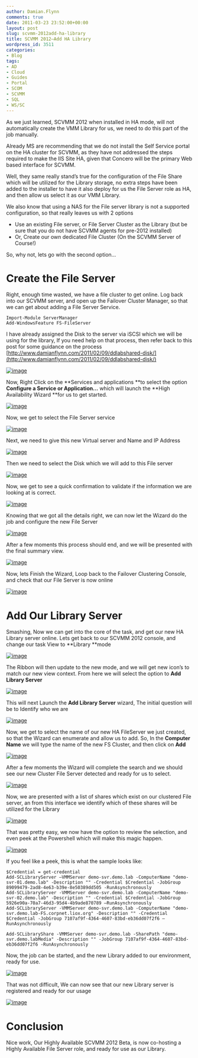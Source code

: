 ```yaml
---
author: Damian.Flynn
comments: true
date: 2011-03-23 23:52:00+00:00
layout: post
slug: scvmm-2012add-ha-library
title: SCVMM 2012–Add HA Library
wordpress_id: 3511
categories:
- Blog
tags:
- AD
- Cloud
- Guides
- Portal
- SCOM
- SCVMM
- SQL
- WS/SC
---
```


As we just learned, SCVMM 2012 when installed in HA mode, will not automatically create the VMM Library for us, we need to do this part of the job manually.

Already MS are recommending that we do not install the Self Service portal on the HA cluster for SCVMM, as they have not addressed the steps required to make the IIS Site HA, given that Concero will be the primary Web based interface for SCVMM.

Well, they same really stand’s true for the configuration of the File Share which will be utilized for the Library storage, no extra steps have been added to the installer to have it also deploy for us the File Server role as HA, and then allow us select it as our VMM Library.

We also know that using a NAS for the File server library is not a supported configuration, so that really leaves us with 2 options

  * Use an existing File server, or File Server Cluster as the Library (but be sure that you do not have SCVMM agents for pre-2012 installed)  
  * Or, Create our own dedicated File Cluster (On the SCVMM Server of Course!) 

So, why not, lets go with the second option…

# Create the File Server

Right, enough time wasted, we have a file cluster to get online. Log back into our SCVMM server, and open up the Failover Cluster Manager, so that we can get about adding a File Server Service.
    
    Import-Module ServerManager
    Add-WindowsFeature FS-FileServer




I have already assigned the Disk to the server via iSCSI which we will be using for the library, If you need help on that process, then refer back to this post for some guidance on the process [http://www.damianflynn.com/2011/02/09/ddlabshared-disk/](http://www.damianflynn.com/2011/02/09/ddlabshared-disk/)




[![image](/assets/posts/2011/03/image_thumb25.png)](/assets/posts/2011/03/image30.png)




Now, Right Click on the **Services and applications **to select the option **Configure a Service or Application…** which will launch the **High Availability Wizard **for us to get started.




[![image](/assets/posts/2011/03/image_thumb26.png)](/assets/posts/2011/03/image31.png)




Now, we get to select the File Server service




[![image](/assets/posts/2011/03/image_thumb27.png)](/assets/posts/2011/03/image32.png)




Next, we need to give this new Virtual server and Name and IP Address




[![image](/assets/posts/2011/03/image_thumb28.png)](/assets/posts/2011/03/image33.png)




Then we need to select the Disk which we will add to this File server




[![image](/assets/posts/2011/03/image_thumb29.png)](/assets/posts/2011/03/image34.png)




Now, we get to see a quick confirmation to validate if the information we are looking at is correct.




[![image](/assets/posts/2011/03/image_thumb30.png)](/assets/posts/2011/03/image35.png)




Knowing that we got all the details right, we can now let the Wizard do the job and configure the new File Server




[![image](/assets/posts/2011/03/image_thumb31.png)](/assets/posts/2011/03/image36.png)




After a few moments this process should end, and we will be presented with the final summary view.




[![image](/assets/posts/2011/03/image_thumb32.png)](/assets/posts/2011/03/image37.png)




Now, lets Finish the Wizard, Loop back to the Failover Clustering Console, and check that our File Server is now online




[![image](/assets/posts/2011/03/image_thumb33.png)](/assets/posts/2011/03/image38.png)




# Add Our Library Server




Smashing, Now we can get into the core of the task, and get our new HA Library server online. Lets get back to our SCVMM 2012 console, and change our task View to **Library **mode




[![image](/assets/posts/2011/03/image_thumb34.png)](/assets/posts/2011/03/image39.png)




The Ribbon will then update to the new mode, and we will get new icon’s to match our new view context. From here we will select the option to **Add Library Server**




[![image](/assets/posts/2011/03/image_thumb35.png)](/assets/posts/2011/03/image40.png)




This will next Launch the **Add Library Server** wizard, The initial question will be to Identify who we are




[![image](/assets/posts/2011/03/image_thumb36.png)](/assets/posts/2011/03/image41.png)




Now, we get to select the name of our new HA FileServer we just created, so that the Wizard can enumerate and allow us to add. So, In the **Computer Name** we will type the name of the new FS Cluster, and then click on **Add**




[![image](/assets/posts/2011/03/image_thumb37.png)](/assets/posts/2011/03/image42.png)




After a few moments the Wizard will complete the search and we should see our new Cluster File Server detected and ready for us to select.




[![image](/assets/posts/2011/03/image_thumb38.png)](/assets/posts/2011/03/image43.png)




Now, we are presented with a list of shares which exist on our clustered File server, an from this interface we identify which of these shares will be utilized for the Library




[![image](/assets/posts/2011/03/image_thumb39.png)](/assets/posts/2011/03/image44.png)




That was pretty easy, we now have the option to review the selection, and even peek at the Powershell which will make this magic happen.




[![image](/assets/posts/2011/03/image_thumb40.png)](/assets/posts/2011/03/image45.png)




If you feel like a peek, this is what the sample looks like:
    
    $Credential = get-credential
    Add-SCLibraryServer –VMMServer demo-svr.demo.lab -ComputerName "demo-svr-01.demo.lab" -Description "" -Credential $Credential -JobGroup 89099479-2ad8-4e63-b39e-8e50389dd505 -RunAsynchronously
    Add-SCLibraryServer -VMMServer demo-svr.demo.lab -ComputerName "demo-svr-02.demo.lab" -Description "" -Credential $Credential -JobGroup 5926e90a-70a7-46d3-95d4-4b9ade870789 –RunAsynchronously
    Add-SCLibraryServer -VMMServer demo-svr.demo.lab -ComputerName "demo-svr.demo.lab-FS.corpnet.liox.org" -Description "" -Credential $Credential -JobGroup 7107af9f-4364-4607-83bd-eb36dd07f2f6 –RunAsynchronously
    
    Add-SCLibraryShare -VMMServer demo-svr.demo.lab -SharePath "demo-svr.demo.labMedia" -Description "" -JobGroup 7107af9f-4364-4607-83bd-eb36dd07f2f6 -RunAsynchronously




Now, the job can be started, and the new Library added to our environment, ready for use.




[![image](/assets/posts/2011/03/image_thumb41.png)](/assets/posts/2011/03/image46.png)




That was not difficult, We can now see that our new Library server is registered and ready for our usage




[![image](/assets/posts/2011/03/image_thumb42.png)](/assets/posts/2011/03/image47.png)




# Conclusion




Nice work, Our Highly Available SCVMM 2012 Beta, is now co-hosting a Highly Available File Server role, and ready for use as our Library.
